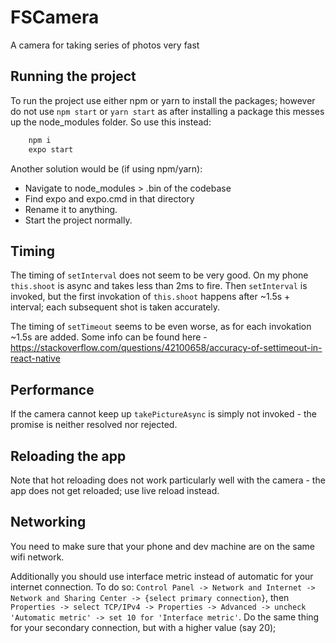 # FSCamera

A camera for taking series of photos very fast

## Running the project
To run the project use either npm or yarn to install the packages; 
however do not use `npm start` or `yarn start` as after installing a package
this messes up the node_modules folder. So use this instead:
```bash
    npm i
    expo start
```

Another solution would be (if using npm/yarn):
- Navigate to node_modules > .bin of the codebase
- Find expo and expo.cmd in that directory
- Rename it to anything.
- Start the project normally.

## Timing
The timing of `setInterval` does not seem to be very good. On my phone `this.shoot` is async and takes less than 2ms to fire.
Then `setInterval` is invoked, but the first invokation of `this.shoot` happens after ~1.5s + interval;
each subsequent shot is taken accurately.

The timing of `setTimeout` seems to be even worse, as for each invokation ~1.5s are added.
Some info can be found here - https://stackoverflow.com/questions/42100658/accuracy-of-settimeout-in-react-native

## Performance
If the camera cannot keep up `takePictureAsync` is simply not invoked - the promise is neither resolved nor rejected.

## Reloading the app
Note that hot reloading does not work particularly well with the camera - the app does not get reloaded; use live reload instead.


## Networking
You need to make sure that your phone and dev machine are on the same wifi network.

Additionally you should use interface metric instead of automatic for your internet connection.
To do so:
`Control Panel -> Network and Internet -> Network and Sharing Center -> {select primary connection}`,
then
`Properties -> select TCP/IPv4 -> Properties -> Advanced -> uncheck 'Automatic metric' -> set 10 for 'Interface metric'`.
Do the same thing for your secondary connection, but with a higher value (say 20);
